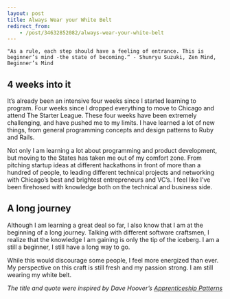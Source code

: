 ```yaml
---
layout: post
title: Always Wear your White Belt
redirect_from:
    - /post/34632852082/always-wear-your-white-belt
---
```


    "As a rule, each step should have a feeling of entrance. This is beginner’s mind -the state of becoming.“ - Shunryu Suzuki, Zen Mind, Beginner’s Mind

## 4 weeks into it

It’s already been an intensive four weeks since I started learning to program. Four weeks since I dropped everything to move to Chicago and attend The Starter League. These four weeks have been extremely challenging, and have pushed me to my limits. I have learned a lot of new things, from general programming concepts and design patterns to Ruby and Rails.

Not only I am learning a lot about programming and product development, but moving to the States has taken me out of my comfort zone. From pitching startup ideas at different hackathons in front of more than a hundred of people, to leading different technical projects and networking with Chicago’s best and brightest entrepreneurs and VC’s. I feel like I’ve been firehosed with knowledge both on the technical and business side.

## A long journey

Although I am learning a great deal so far, I also know that I am at the beginning of a long journey. Talking with different software craftsmen, I realize that the knowledge I am gaining is only the tip of the iceberg. I am a still a beginner, I still have a long way to go.

While this would discourage some people, I feel more energized than ever. My perspective on this craft is still fresh and my passion strong.  I am still wearing my white belt.

_The title and quote were inspired by Dave Hoover’s [Apprenticeship Patterns](http://www.amazon.com/Apprenticeship-Patterns-Guidance-Aspiring-Craftsman/dp/0596518382/ref=sr_1_1?ie=UTF8&qid=1351599860&sr=8-1&keywords=apprenticeship%20patterns)_
